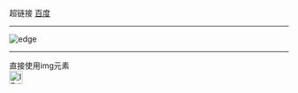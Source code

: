 超链接
[百度](http://baidu.com)
***
![edge](https://raw.githubusercontent.com/alrra/browser-logos/master/src/edge/edge_48x48.png)
***
直接使用img元素
<br>
[<img src="https://raw.githubusercontent.com/alrra/browser-logos/master/src/edge/edge_48x48.png" alt="IE / Edge" width="24px" height="24px" />](http://godban.github.io/browsers-support-badges/)